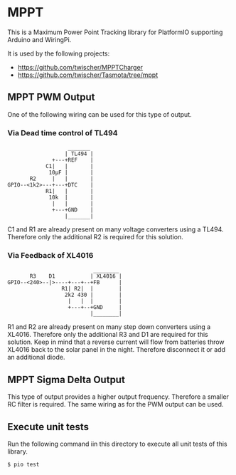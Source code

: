 # MPPT
This is a Maximum Power Point Tracking library for PlatformIO supporting Arduino and WiringPi.

It is used by the following projects:
* https://github.com/twischer/MPPTCharger
* https://github.com/twischer/Tasmota/tree/mppt


## MPPT PWM Output
One of the following wiring can be used for this type of output.

### Via Dead time control of TL494
```
                   _______
                  | TL494 |
              +---+REF    |
            C1|   |       |
             10µF |       |
       R2     |   |       |
GPIO--<1k2>---+---+DTC    |
            R1|   |       |
             10k  |       |
              |   |       |
              +---+GND    |
                  |_______|
```
C1 and R1 are already present on many voltage converters using a TL494.
Therefore only the additional R2 is required for this solution.

### Via Feedback of XL4016
```
                           ________
       R3    D1           | XL4016 |
GPIO--<240>--|>----+---+--+FB      |
                 R1| R2|  |        |
                  2k2 430 |        |
                   |   |  |        |
                   +---+--+GND     |
                          |________|
```
R1 and R2 are already present on many step down converters using a XL4016.
Therefore only the additional R3 and D1 are required for this solution.
Keep in mind that a reverse current will flow from batteries throw XL4016 back to the
solar panel in the night. Therefore disconnect it or add an additional diode.


## MPPT Sigma Delta Output
This type of output provides a higher output frequency.
Therefore a smaller RC filter is required.
The same wiring as for the PWM output can be used.

## Execute unit tests
Run the following command iin this directory to execute all unit tests of this library.
```
$ pio test
```

